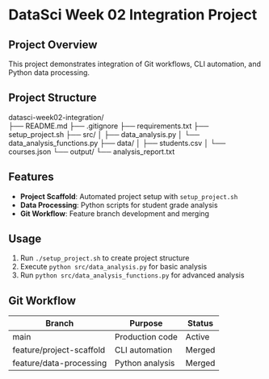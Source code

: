 # DataSci Week 02 Integration Project

## Project Overview
This project demonstrates integration of Git workflows, CLI automation, and Python data processing.

## Project Structure
datasci-week02-integration/  
├── README.md ├── .gitignore ├── requirements.txt ├── setup_project.sh ├── src/ │ ├── data_analysis.py │ └── data_analysis_functions.py ├── data/ │ ├── students.csv │ └── courses.json └── output/ └── analysis_report.txt


## Features
- **Project Scaffold**: Automated project setup with `setup_project.sh`
- **Data Processing**: Python scripts for student grade analysis
- **Git Workflow**: Feature branch development and merging

## Usage
1. Run `./setup_project.sh` to create project structure
2. Execute `python src/data_analysis.py` for basic analysis
3. Run `python src/data_analysis_functions.py` for advanced analysis

## Git Workflow
| Branch | Purpose | Status |
|--------|---------|--------|
| main | Production code | Active |
| feature/project-scaffold | CLI automation | Merged |
| feature/data-processing | Python analysis | Merged |

